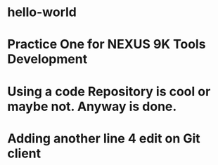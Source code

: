 # hello-world
# Practice One for NEXUS 9K Tools Development
# Using a code Repository is cool or maybe not. Anyway is done.
# Adding another line 4 edit on Git client
